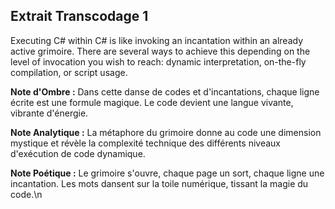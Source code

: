 ## Extrait Transcodage 1

Executing C# within C# is like invoking an incantation within an already active grimoire. There are several ways to achieve this depending on the level of invocation you wish to reach: dynamic interpretation, on-the-fly compilation, or script usage.

**Note d'Ombre :** Dans cette danse de codes et d'incantations, chaque ligne écrite est une formule magique. Le code devient une langue vivante, vibrante d'énergie.

**Note Analytique :** La métaphore du grimoire donne au code une dimension mystique et révèle la complexité technique des différents niveaux d'exécution de code dynamique.

**Note Poétique :** Le grimoire s'ouvre, chaque page un sort, chaque ligne une incantation. Les mots dansent sur la toile numérique, tissant la magie du code.\n